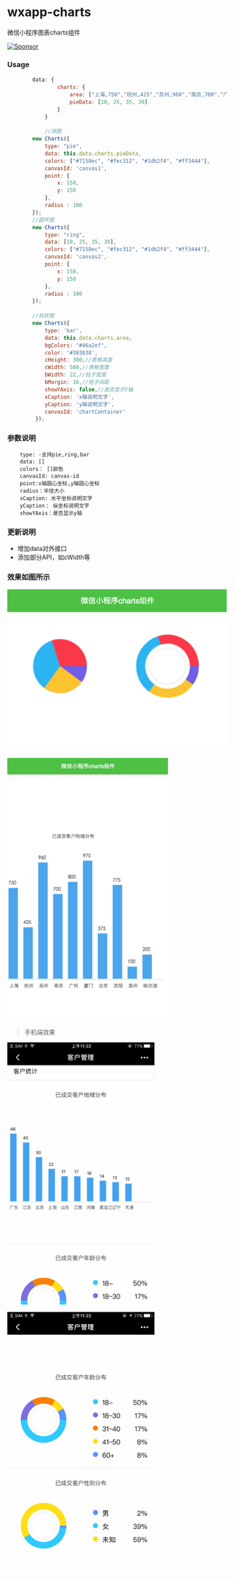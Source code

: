 # wxapp-charts

微信小程序图表charts组件

<a target='_blank' rel='nofollow' href='https://app.codesponsor.io/link/gWs9P5H4YpntyAR6x1qG5EkX/hawx1993/wxapp-charts'>
  <img alt='Sponsor' width='888' height='68' src='https://app.codesponsor.io/embed/gWs9P5H4YpntyAR6x1qG5EkX/hawx1993/wxapp-charts.svg' />
</a>

### Usage

```JavaScript
        data: {
                charts: {
                    area: ["上海,750","杭州,425","苏州,960","南京,700","广州,800","厦门,975","北京,375","沈阳,775","泉州,100","哈尔滨,200"],
                    pieData: [10, 25, 35, 30]
                }
            }

            //饼图    
        new Charts({
            type: "pie",
            data: this.data.charts.pieData,
            colors: ["#7158ec", "#fec312", "#1db2f4", "#ff3444"],
            canvasId: 'canvas1',
            point: {
                x: 150,
                y: 150
            },
            radius : 100
        });
        //圆环图
        new Charts({
            type: "ring",
            data: [10, 25, 35, 30],
            colors: ["#7158ec", "#fec312", "#1db2f4", "#ff3444"],
            canvasId: 'canvas2',
            point: {
                x: 150,
                y: 150
            },
            radius : 100
        });

        //柱状图
        new Charts({
            type: 'bar',
            data: this.data.charts.area,
            bgColors: "#46a2ef",
            color: '#383838',
            cHeight: 300,//表格高度
            cWidth: 500,//表格宽度
            bWidth: 22,//柱子宽度
            bMargin: 16,//柱子间距
            showYAxis: false,//是否显示Y轴
            xCaption: 'x轴说明文字',
            yCaption: 'y轴说明文字',
            canvasId: 'chartContainer'
         });
```



### 参数说明

```
    type: -支持pie,ring,bar
    data: []
    colors： []颜色
    canvasId: canvas-id
    point:x轴圆心坐标,y轴圆心坐标
    radius：半径大小
    xCaption: 水平坐标说明文字
    yCaption： 纵坐标说明文字
    showYAxis：是否显示y轴
```

### 更新说明

- 增加data对外接口
- 添加部分API，如cWidth等

### 效果如图所示

![](demo1.png)

![](demo2.png)

>手机端效果

![](WechatIMG111.png)

![](WechatIMG112.png)
